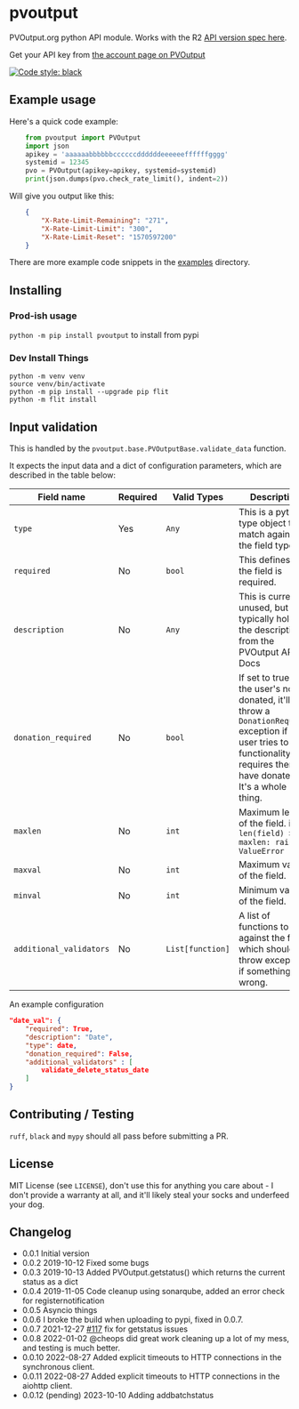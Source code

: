 # pvoutput

PVOutput.org python API module. Works with the R2 [API version spec here](https://pvoutput.org/help.html#api-spec).

Get your API key from [the account page on PVOutput](https://pvoutput.org/account.jsp)

[![Code style: black](https://img.shields.io/badge/code%20style-black-000000.svg)](https://github.com/psf/black)

## Example usage

Here's a quick code example:

```python
    from pvoutput import PVOutput
    import json
    apikey = 'aaaaaabbbbbbccccccddddddeeeeeeffffffgggg'
    systemid = 12345
    pvo = PVOutput(apikey=apikey, systemid=systemid)
    print(json.dumps(pvo.check_rate_limit(), indent=2))
```

Will give you output like this:

```json
    {
        "X-Rate-Limit-Remaining": "271",
        "X-Rate-Limit-Limit": "300",
        "X-Rate-Limit-Reset": "1570597200"
    }
```

There are more example code snippets in the [examples](examples/) directory.

## Installing

### Prod-ish usage

`python -m pip install pvoutput` to install from pypi

### Dev Install Things

```shell
python -m venv venv
source venv/bin/activate
python -m pip install --upgrade pip flit
python -m flit install
```

## Input validation

This is handled by the `pvoutput.base.PVOutputBase.validate_data` function.

It expects the input data and a dict of configuration parameters, which are described in the table below:

| Field name | Required | Valid Types | Description |
| --- |  --- | --- | --- |
| `type` | Yes | `Any` | This is a python type object to match against the field type. |
| `required` | No | `bool` | This defines if the field is required. |
| `description` | No | `Any` | This is currently unused, but typically holds the description from the PVOutput API Docs |
| `donation_required` | No | `bool` | If set to true, and the user's not donated, it'll throw a `DonationRequired` exception if the user tries to use functionality that requires them to have donated. It's a whole thing. |
| `maxlen` | No | `int` | Maximum length of the field. ie. `if len(field) > maxlen: raise ValueError` |
| `maxval` | No | `int` | Maximum value of the field. |
| `minval` | No | `int` | Minimum value of the field. |
| `additional_validators` | No | `List[function]` | A list of functions to run against the field, which should throw exceptions if something's wrong. |

An example configuration

```json
"date_val": {
    "required": True,
    "description": "Date",
    "type": date,
    "donation_required": False,
    "additional_validators" : [
        validate_delete_status_date
    ]
}
```

## Contributing / Testing

`ruff`, `black` and `mypy` should all pass before submitting a PR.

## License

MIT License (see `LICENSE`), don't use this for anything you care about - I don't provide a warranty at all, and it'll likely steal your socks and underfeed your dog.

## Changelog

* 0.0.1 Initial version
* 0.0.2 2019-10-12 Fixed some bugs
* 0.0.3 2019-10-13 Added PVOutput.getstatus() which returns the current status as a dict
* 0.0.4 2019-11-05 Code cleanup using sonarqube, added an error check for registernotification
* 0.0.5 Asyncio things
* 0.0.6 I broke the build when uploading to pypi, fixed in 0.0.7.
* 0.0.7 2021-12-27 [#117](https://github.com/yaleman/pvoutput/issues/117) fix for getstatus issues
* 0.0.8 2022-01-02 @cheops did great work cleaning up a lot of my mess, and testing is much better.
* 0.0.10 2022-08-27 Added explicit timeouts to HTTP connections in the synchronous client.
* 0.0.11 2022-08-27 Added explicit timeouts to HTTP connections in the aiohttp client.
* 0.0.12 (pending) 2023-10-10 Adding addbatchstatus
